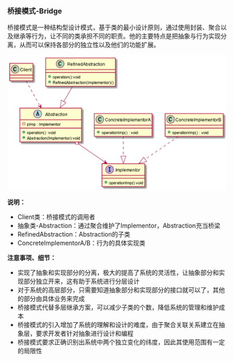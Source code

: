 ### 桥接模式-Bridge

​	桥接模式是一种结构型设计模式，基于类的最小设计原则，通过使用封装、聚合以及继承等行为，让不同的类承担不同的职责。他的主要特点是把抽象与行为实现分离，从而可以保持各部分的独立性以及他们的功能扩展。

![](Bridge.png)

**说明：**

+ Client类：桥接模式的调用者
+ 抽象类-Abstraction：通过聚合维护了Implementor，Abstraction充当桥梁
+ RefinedAbstraction：Abstraction的子类
+ ConcreteImplementorA/B：行为的具体实现类

**注意事项、细节：**

+ 实现了抽象和实现部分的分离，极大的提高了系统的灵活性，让抽象部分和实现部分独立开来，这有助于系统进行分层设计
+ 对于系统的高层部分，只需要知道抽象部分和实现部分的接口就可以了，其他的部分由具体业务来完成
+ 桥接模式代替多层继承方案，可以减少子类的个数，降低系统的管理和维护成本
+ 桥接模式的引入增加了系统的理解和设计的难度，由于聚合关联关系建立在抽象层，要求开发者针对抽象进行设计和编程
+ 桥接模式要求正确识别出系统中两个独立变化的纬度，因此其使用范围有一定的局限性

